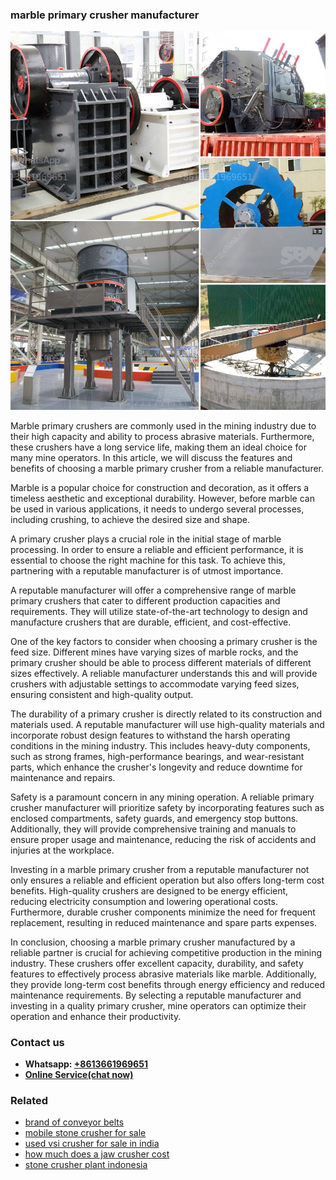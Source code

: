 <h3>marble primary crusher manufacturer</h3><img src='1708322703.jpg' alt=''><p>Marble primary crushers are commonly used in the mining industry due to their high capacity and ability to process abrasive materials. Furthermore, these crushers have a long service life, making them an ideal choice for many mine operators. In this article, we will discuss the features and benefits of choosing a marble primary crusher from a reliable manufacturer.</p><p>Marble is a popular choice for construction and decoration, as it offers a timeless aesthetic and exceptional durability. However, before marble can be used in various applications, it needs to undergo several processes, including crushing, to achieve the desired size and shape.</p><p>A primary crusher plays a crucial role in the initial stage of marble processing. In order to ensure a reliable and efficient performance, it is essential to choose the right machine for this task. To achieve this, partnering with a reputable manufacturer is of utmost importance.</p><p>A reputable manufacturer will offer a comprehensive range of marble primary crushers that cater to different production capacities and requirements. They will utilize state-of-the-art technology to design and manufacture crushers that are durable, efficient, and cost-effective.</p><p>One of the key factors to consider when choosing a primary crusher is the feed size. Different mines have varying sizes of marble rocks, and the primary crusher should be able to process different materials of different sizes effectively. A reliable manufacturer understands this and will provide crushers with adjustable settings to accommodate varying feed sizes, ensuring consistent and high-quality output.</p><p>The durability of a primary crusher is directly related to its construction and materials used. A reputable manufacturer will use high-quality materials and incorporate robust design features to withstand the harsh operating conditions in the mining industry. This includes heavy-duty components, such as strong frames, high-performance bearings, and wear-resistant parts, which enhance the crusher's longevity and reduce downtime for maintenance and repairs.</p><p>Safety is a paramount concern in any mining operation. A reliable primary crusher manufacturer will prioritize safety by incorporating features such as enclosed compartments, safety guards, and emergency stop buttons. Additionally, they will provide comprehensive training and manuals to ensure proper usage and maintenance, reducing the risk of accidents and injuries at the workplace.</p><p>Investing in a marble primary crusher from a reputable manufacturer not only ensures a reliable and efficient operation but also offers long-term cost benefits. High-quality crushers are designed to be energy efficient, reducing electricity consumption and lowering operational costs. Furthermore, durable crusher components minimize the need for frequent replacement, resulting in reduced maintenance and spare parts expenses.</p><p>In conclusion, choosing a marble primary crusher manufactured by a reliable partner is crucial for achieving competitive production in the mining industry. These crushers offer excellent capacity, durability, and safety features to effectively process abrasive materials like marble. Additionally, they provide long-term cost benefits through energy efficiency and reduced maintenance requirements. By selecting a reputable manufacturer and investing in a quality primary crusher, mine operators can optimize their operation and enhance their productivity.</p><h3>Contact us</h3><ul><li><strong>Whatsapp:&nbsp;<a href="https://wa.me/8613661969651">+8613661969651</a></strong></li><li><a href="https://swt.shibang-china.com/?git&amp;zhl&amp;marble primary crusher manufacturer"><strong>Online Service(chat now)</strong></a></li></ul><h3>Related</h3><ul><li><a href='brand of conveyor belts.md'>brand of conveyor belts</a></li><li><a href='mobile stone crusher for sale.md'>mobile stone crusher for sale</a></li><li><a href='used vsi crusher for sale in india.md'>used vsi crusher for sale in india</a></li><li><a href='how much does a jaw crusher cost.md'>how much does a jaw crusher cost</a></li><li><a href='stone crusher plant indonesia.md'>stone crusher plant indonesia</a></li></ul>